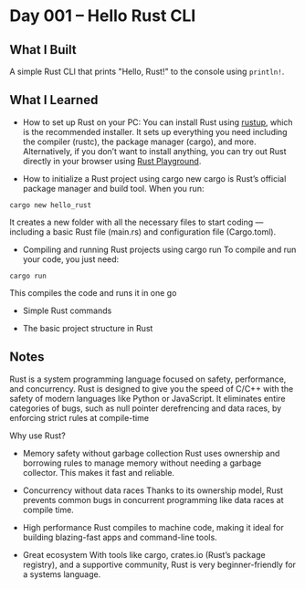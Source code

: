# Day 001 – Hello Rust CLI

## What I Built
A simple Rust CLI that prints "Hello, Rust!" to the console using `println!`.

## What I Learned
- How to set up Rust on your PC: You can install Rust using [rustup](https://www.rust-lang.org/tools/install), which is the recommended installer. It sets up everything you need including the compiler (rustc), the package manager (cargo), and more.
Alternatively, if you don’t want to install anything, you can try out Rust directly in your browser using [Rust Playground](https://play.rust-lang.org/?version=stable&mode=debug&edition=2024).

- How to initialize a Rust project using cargo new
cargo is Rust’s official package manager and build tool. When you run:
```
cargo new hello_rust
```
It creates a new folder with all the necessary files to start coding — including a basic Rust file (main.rs) and configuration file (Cargo.toml). 

- Compiling and running Rust projects using cargo run
To compile and run your code, you just need:
```
cargo run
```
This compiles the code and runs it in one go 

- Simple Rust commands

- The basic project structure in Rust


## Notes
Rust is a system programming language focused on safety, performance, and concurrency.
Rust is designed to give you the speed of C/C++ with the safety of modern languages like Python or JavaScript.
It eliminates entire categories of bugs, such as null pointer derefrencing and data races, by enforcing strict rules at compile-time

Why use Rust?
- Memory safety without garbage collection
Rust uses ownership and borrowing rules to manage memory without needing a garbage collector. This makes it fast and reliable.

- Concurrency without data races
Thanks to its ownership model, Rust prevents common bugs in concurrent programming like data races at compile time.

- High performance
Rust compiles to machine code, making it ideal for building blazing-fast apps and command-line tools.

- Great ecosystem
With tools like cargo, crates.io (Rust’s package registry), and a supportive community, Rust is very beginner-friendly for a systems language.












